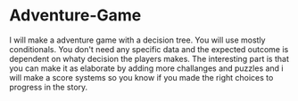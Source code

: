 # Adventure-Game
I will make a adventure game with a decision tree. You will use mostly conditionals. You don't need any specific data and the expected outcome is dependent on whaty decision the players makes. The interesting part is that you can make it as elaborate by adding more challanges and puzzles and i will make a score systems so you know if you made the right choices to progress in the story. 

